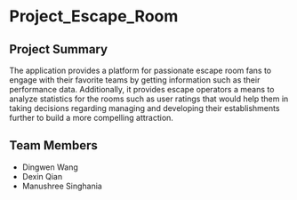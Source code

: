 # Project_Escape_Room

## Project Summary

The application provides a platform for passionate escape room fans to engage with their favorite teams by getting information such as their performance data. Additionally, it provides escape operators a means to analyze statistics for the rooms such as user ratings that would help them in taking decisions regarding managing and developing their establishments further to build a more compelling attraction.

## Team Members
-  Dingwen Wang
-  Dexin Qian
-  Manushree Singhania

